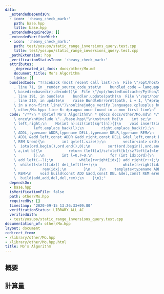 ```yaml
---
data:
  _extendedDependsOn:
  - icon: ':heavy_check_mark:'
    path: base.hpp
    title: base.hpp
  _extendedRequiredBy: []
  _extendedVerifiedWith:
  - icon: ':heavy_check_mark:'
    path: test/yosupo/static_range_inversions_query.test.cpp
    title: test/yosupo/static_range_inversions_query.test.cpp
  _pathExtension: hpp
  _verificationStatusIcon: ':heavy_check_mark:'
  attributes:
    _deprecated_at_docs: docs/other/Mo.md
    document_title: Mo's Algorithm
    links: []
  bundledCode: "Traceback (most recent call last):\n  File \"/opt/hostedtoolcache/Python/3.8.5/x64/lib/python3.8/site-packages/onlinejudge_verify/documentation/build.py\"\
    , line 71, in _render_source_code_stat\n    bundled_code = language.bundle(stat.path,\
    \ basedir=basedir).decode()\n  File \"/opt/hostedtoolcache/Python/3.8.5/x64/lib/python3.8/site-packages/onlinejudge_verify/languages/cplusplus.py\"\
    , line 191, in bundle\n    bundler.update(path)\n  File \"/opt/hostedtoolcache/Python/3.8.5/x64/lib/python3.8/site-packages/onlinejudge_verify/languages/cplusplus_bundle.py\"\
    , line 310, in update\n    raise BundleErrorAt(path, i + 1, \"#pragma once found\
    \ in a non-first line\")\nonlinejudge_verify.languages.cplusplus_bundle.BundleErrorAt:\
    \ other/Mo.hpp: line 6: #pragma once found in a non-first line\n"
  code: "/**\n * @brief Mo's Algorithm\n * @docs docs/other/Mo.md\n */\n\n#pragma\
    \ once\n\n#include \"../base.hpp\"\n\nstruct Mo{\n    int sz;\n    vector<int>\
    \ left,right;\n    Mo(int n):sz((int)sqrt(n)){}\n    void insert(int l,int r){\n\
    \        left.emplace_back(l);\n        right.emplace_back(r);\n    }\n    template<typename\
    \ ADDL,typename ADDR,typename DELL,typename DELR,typename REM>\n    void build(const\
    \ ADDL &add_left,const ADDR &add_right,const DELL &del_left,const DELR &del_right,const\
    \ REM &rem){\n        int q=left.size();\n        vector<int> ord(q);\n      \
    \  iota(ord.begin(),ord.end(),0);\n        sort(ord.begin(),ord.end(),[&](int\
    \ a,int b){\n            return (left[a]/sz!=left[b]/sz?left[a]<left[b]:right[a]<right[b]);\n\
    \        });\n        int l=0,r=0;\n        for (int idx:ord){\n            while(l>left[idx])\
    \ add_left(--l);\n            while(r<right[idx]) add_right(r++);\n          \
    \  while(l<left[idx]) del_left(l++);\n            while(r>right[idx]) del_right(--r);\n\
    \            rem(idx);\n        }\n    }\n    template<typename ADD,typename DEL,typename\
    \ REM>\n    void build(const ADD &add,const DEL &del,const REM &rem){\n      \
    \  build(add,add,del,del,rem);\n    }\n};"
  dependsOn:
  - base.hpp
  isVerificationFile: false
  path: other/Mo.hpp
  requiredBy: []
  timestamp: '2020-09-15 13:26:33+09:00'
  verificationStatus: LIBRARY_ALL_AC
  verifiedWith:
  - test/yosupo/static_range_inversions_query.test.cpp
documentation_of: other/Mo.hpp
layout: document
redirect_from:
- /library/other/Mo.hpp
- /library/other/Mo.hpp.html
title: Mo's Algorithm
---
```

## 概要

## 計算量
